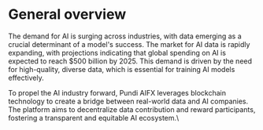 # General overview

The demand for AI is surging across industries, with data emerging as a crucial determinant of a model's success. The market for AI data is rapidly expanding, with projections indicating that global spending on AI is expected to reach $500 billion by 2025. This demand is driven by the need for high-quality, diverse data, which is essential for training AI models effectively.

To propel the AI industry forward, Pundi AIFX leverages blockchain technology to create a bridge between real-world data and AI companies. The platform aims to decentralize data contribution and reward participants, fostering a transparent and equitable AI ecosystem.\
